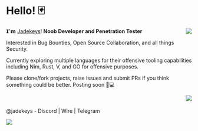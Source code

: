 # Hello! 🃏

<p><img align="right" src="https://github-readme-stats.vercel.app/api?username=jadekeys&count_private=true&show_icons=true&theme=onedark"></p>

𝗜'𝗺 [Jadekeys](https://github.com/jadekeys)! <b>Noob Developer and Penetration Tester</b>


Interested in Bug Bounties, Open Source Collaboration, and all things Security. 

Currently exploring multiple languages for their offensive tooling capabilities
including Nim, Rust, V, and GO for offensive purposes.

Please clone/fork projects, raise issues and submit PRs if you think something could be better. Posting soon 🖤💻 

<p><img align="right" src="https://github-readme-stats.vercel.app/api/top-langs/?username=jadekeys&layout=compact&theme=onedark&langs_count=10"></p>
<br><br>
@jadekeys - Discord | Wire | Telegram

![](https://komarev.com/ghpvc/?username=jadekeys)




